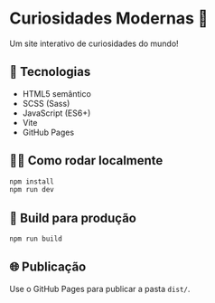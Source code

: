 # Curiosidades Modernas 🌟

Um site interativo de curiosidades do mundo!

## 🚀 Tecnologias

- HTML5 semântico
- SCSS (Sass)
- JavaScript (ES6+)
- Vite
- GitHub Pages

## 👨‍💻 Como rodar localmente

```bash
npm install
npm run dev
```

## 🔨 Build para produção

```bash
npm run build
```

## 🌐 Publicação

Use o GitHub Pages para publicar a pasta `dist/`.
